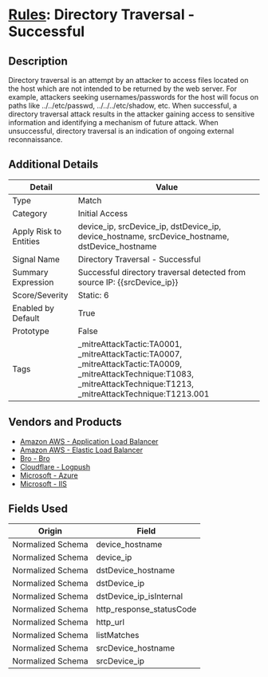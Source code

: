 # [Rules](README.md): Directory Traversal - Successful

## Description
Directory traversal is an attempt by an attacker to access files located on the host which are not intended to be returned by the web server. For example, attackers seeking usernames/passwords for the host will focus on paths like ../../etc/passwd, ../../../etc/shadow, etc. When successful, a directory traversal attack results in the attacker gaining access to sensitive information and identifying a mechanism of future attack. When unsuccessful, directory traversal is an indication of ongoing external reconnaissance.

## Additional Details
|Detail|Value|
|----|----|
|Type|Match|
|Category|Initial Access|
|Apply Risk to Entities|device_ip, srcDevice_ip, dstDevice_ip, device_hostname, srcDevice_hostname, dstDevice_hostname|
|Signal Name|Directory Traversal - Successful|
|Summary Expression|Successful directory traversal detected from source IP: {{srcDevice_ip}}|
|Score/Severity|Static: 6|
|Enabled by Default|True|
|Prototype|False|
|Tags|_mitreAttackTactic:TA0001, _mitreAttackTactic:TA0007, _mitreAttackTactic:TA0009, _mitreAttackTechnique:T1083, _mitreAttackTechnique:T1213, _mitreAttackTechnique:T1213.001|
## Vendors and Products
- [Amazon AWS - Application Load Balancer](../products/5bb9e0b3-8d57-4b10-8952-0b6ffe91b599.md)
- [Amazon AWS - Elastic Load Balancer](../products/59a3cd41-b6d2-4ab7-a0ff-6d5abd14ac43.md)
- [Bro - Bro](../products/37C866BF-72E1-470A-9072-EDB908F56951.md)
- [Cloudflare - Logpush](../products/c2503fcc-ef30-4e40-bb32-0bf47151b140.md)
- [Microsoft - Azure](../products/a1225af5-e778-4068-a9a2-47da93d1ff24.md)
- [Microsoft - IIS](../products/fca8785d-4823-4442-86b2-8acbaa176da4.md)


## Fields Used

|Origin|Field|
|----|----|
|Normalized Schema|device_hostname|
|Normalized Schema|device_ip|
|Normalized Schema|dstDevice_hostname|
|Normalized Schema|dstDevice_ip|
|Normalized Schema|dstDevice_ip_isInternal|
|Normalized Schema|http_response_statusCode|
|Normalized Schema|http_url|
|Normalized Schema|listMatches|
|Normalized Schema|srcDevice_hostname|
|Normalized Schema|srcDevice_ip|


